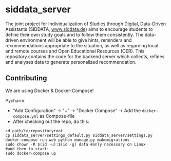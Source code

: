 # siddata_server
The joint project for Individualization of Studies through Digital, Data-Driven Assistants (SIDDATA, www.siddata.de) aims to encourage students  to define their own study goals and to follow them consistently. The data-driven environment will be able to give hints, reminders and recommendations appropriate to the situation, as well as regarding local and remote courses and Open Educational Resources (OER).  This repository contains the code for the backend server which collects, refines and analyses data to generate personalized recommendation.


## Contributing

We are using Docker & Docker-Compose!

Pycharm:
* "Add Configuration" -> "+" -> "Docker Compose" -> Add the `docker-compose.yml` as Compose-file
* After checking out the repo, do this:
```
cd path/to/repositoryroot
cp siddata_server/settings_default.py siddata_server/settings.py
docker-compose run web python manage.py makemigrations
sudo chown -R $(id -u):$(id -g) data #only necessary on Linux
#and then to start:
sudo docker-compose up
```